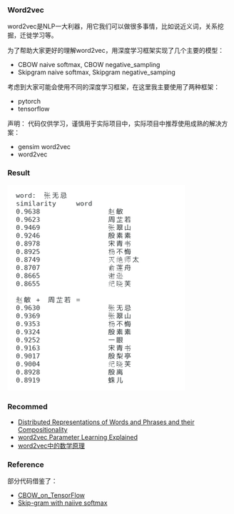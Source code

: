 ### Word2vec

word2vec是NLP一大利器，用它我们可以做很多事情，比如说近义词，关系挖掘，迁徙学习等。

为了帮助大家更好的理解word2vec，用深度学习框架实现了几个主要的模型：
* CBOW naive softmax, CBOW negative_sampling
* Skipgram naive softmax, Skipgram negative_samping

考虑到大家可能会使用不同的深度学习框架，在这里我主要使用了两种框架：
* pytorch
* tensorflow

声明： 代码仅供学习，谨慎用于实际项目中，实际项目中推荐使用成熟的解决方案：
* gensim word2vec
* word2vec 

### Result
![result.png](./corpus/result.png)

### Recommed
* [Distributed Representations of Words and Phrases and their Compositionality](https://arxiv.org/abs/1310.4546)
* [word2vec Parameter Learning Explained](https://arxiv.org/abs/1411.2738)
* [word2vec中的数学原理](http://blog.csdn.net/itplus/article/details/37969519)

### Reference
部分代码借鉴了：
* [CBOW_on_TensorFlow](https://github.com/edugp/CBOW_on_TensorFlow/blob/master/CBOW.ipynb)
* [Skip-gram with naiive softmax](https://nbviewer.jupyter.org/github/DSKSD/DeepNLP-models-Pytorch/blob/master/notebooks/01.Skip-gram-Naive-Softmax.ipynb)
